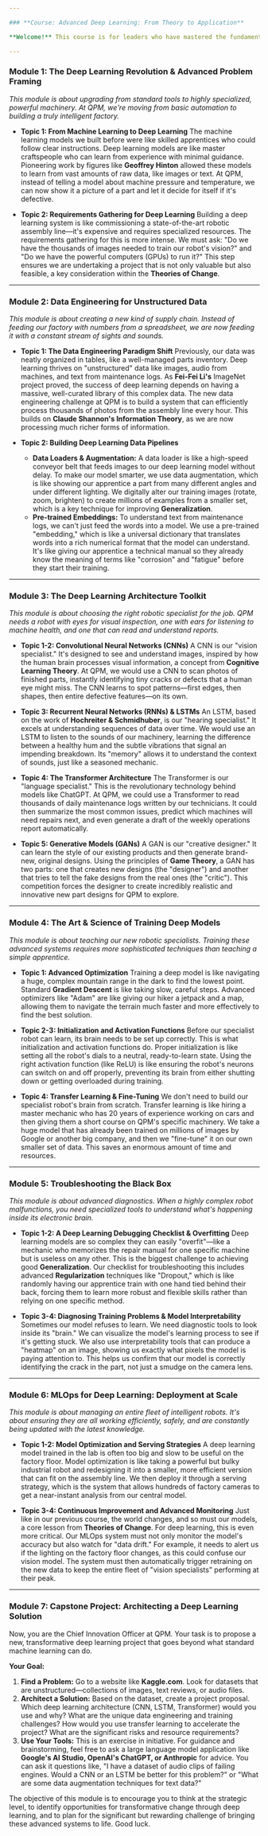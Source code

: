 ```yaml
---

### **Course: Advanced Deep Learning: From Theory to Application**

**Welcome!** This course is for leaders who have mastered the fundamentals and are ready to explore the cutting edge of AI. We will delve into deep learning, the technology behind self-driving cars and human-like chatbots. We'll continue our journey with **Quality Parts Manufacturing Inc. (QPM)**, but this time, we are moving beyond simple predictions to tackle complex problems that require a new level of intelligence.

---
```


### **Module 1: The Deep Learning Revolution & Advanced Problem Framing**

*This module is about upgrading from standard tools to highly specialized, powerful machinery. At QPM, we're moving from basic automation to building a truly intelligent factory.*

*   **Topic 1: From Machine Learning to Deep Learning**
    The machine learning models we built before were like skilled apprentices who could follow clear instructions. Deep learning models are like master craftspeople who can learn from experience with minimal guidance. Pioneering work by figures like **Geoffrey Hinton** allowed these models to learn from vast amounts of raw data, like images or text. At QPM, instead of telling a model about machine pressure and temperature, we can now show it a picture of a part and let it decide for itself if it's defective.

*   **Topic 2: Requirements Gathering for Deep Learning**
    Building a deep learning system is like commissioning a state-of-the-art robotic assembly line—it's expensive and requires specialized resources. The requirements gathering for this is more intense. We must ask: "Do we have the thousands of images needed to train our robot's vision?" and "Do we have the powerful computers (GPUs) to run it?" This step ensures we are undertaking a project that is not only valuable but also feasible, a key consideration within the **Theories of Change**.

---

### **Module 2: Data Engineering for Unstructured Data**

*This module is about creating a new kind of supply chain. Instead of feeding our factory with numbers from a spreadsheet, we are now feeding it with a constant stream of sights and sounds.*

*   **Topic 1: The Data Engineering Paradigm Shift**
    Previously, our data was neatly organized in tables, like a well-managed parts inventory. Deep learning thrives on "unstructured" data like images, audio from machines, and text from maintenance logs. As **Fei-Fei Li's** ImageNet project proved, the success of deep learning depends on having a massive, well-curated library of this complex data. The new data engineering challenge at QPM is to build a system that can efficiently process thousands of photos from the assembly line every hour. This builds on **Claude Shannon's Information Theory**, as we are now processing much richer forms of information.

*   **Topic 2: Building Deep Learning Data Pipelines**
    *   **Data Loaders & Augmentation:** A data loader is like a high-speed conveyor belt that feeds images to our deep learning model without delay. To make our model smarter, we use data augmentation, which is like showing our apprentice a part from many different angles and under different lighting. We digitally alter our training images (rotate, zoom, brighten) to create millions of examples from a smaller set, which is a key technique for improving **Generalization**.
    *   **Pre-trained Embeddings:** To understand text from maintenance logs, we can't just feed the words into a model. We use a pre-trained "embedding," which is like a universal dictionary that translates words into a rich numerical format that the model can understand. It's like giving our apprentice a technical manual so they already know the meaning of terms like "corrosion" and "fatigue" before they start their training.

---

### **Module 3: The Deep Learning Architecture Toolkit**

*This module is about choosing the right robotic specialist for the job. QPM needs a robot with eyes for visual inspection, one with ears for listening to machine health, and one that can read and understand reports.*

*   **Topic 1-2: Convolutional Neural Networks (CNNs)**
    A CNN is our "vision specialist." It's designed to see and understand images, inspired by how the human brain processes visual information, a concept from **Cognitive Learning Theory**. At QPM, we would use a CNN to scan photos of finished parts, instantly identifying tiny cracks or defects that a human eye might miss. The CNN learns to spot patterns—first edges, then shapes, then entire defective features—on its own.

*   **Topic 3: Recurrent Neural Networks (RNNs) & LSTMs**
    An LSTM, based on the work of **Hochreiter & Schmidhuber**, is our "hearing specialist." It excels at understanding sequences of data over time. We would use an LSTM to listen to the sounds of our machinery, learning the difference between a healthy hum and the subtle vibrations that signal an impending breakdown. Its "memory" allows it to understand the context of sounds, just like a seasoned mechanic.

*   **Topic 4: The Transformer Architecture**
    The Transformer is our "language specialist." This is the revolutionary technology behind models like ChatGPT. At QPM, we could use a Transformer to read thousands of daily maintenance logs written by our technicians. It could then summarize the most common issues, predict which machines will need repairs next, and even generate a draft of the weekly operations report automatically.

*   **Topic 5: Generative Models (GANs)**
    A GAN is our "creative designer." It can learn the style of our existing products and then generate brand-new, original designs. Using the principles of **Game Theory**, a GAN has two parts: one that creates new designs (the "designer") and another that tries to tell the fake designs from the real ones (the "critic"). This competition forces the designer to create incredibly realistic and innovative new part designs for QPM to explore.

---

### **Module 4: The Art & Science of Training Deep Models**

*This module is about teaching our new robotic specialists. Training these advanced systems requires more sophisticated techniques than teaching a simple apprentice.*

*   **Topic 1: Advanced Optimization**
    Training a deep model is like navigating a huge, complex mountain range in the dark to find the lowest point. Standard **Gradient Descent** is like taking slow, careful steps. Advanced optimizers like "Adam" are like giving our hiker a jetpack and a map, allowing them to navigate the terrain much faster and more effectively to find the best solution.

*   **Topic 2-3: Initialization and Activation Functions**
    Before our specialist robot can learn, its brain needs to be set up correctly. This is what initialization and activation functions do. Proper initialization is like setting all the robot's dials to a neutral, ready-to-learn state. Using the right activation function (like ReLU) is like ensuring the robot's neurons can switch on and off properly, preventing its brain from either shutting down or getting overloaded during training.

*   **Topic 4: Transfer Learning & Fine-Tuning**
    We don't need to build our specialist robot's brain from scratch. Transfer learning is like hiring a master mechanic who has 20 years of experience working on cars and then giving them a short course on QPM's specific machinery. We take a huge model that has already been trained on millions of images by Google or another big company, and then we "fine-tune" it on our own smaller set of data. This saves an enormous amount of time and resources.

---

### **Module 5: Troubleshooting the Black Box**

*This module is about advanced diagnostics. When a highly complex robot malfunctions, you need specialized tools to understand what's happening inside its electronic brain.*

*   **Topic 1-2: A Deep Learning Debugging Checklist & Overfitting**
    Deep learning models are so complex they can easily "overfit"—like a mechanic who memorizes the repair manual for one specific machine but is useless on any other. This is the biggest challenge to achieving good **Generalization**. Our checklist for troubleshooting this includes advanced **Regularization** techniques like "Dropout," which is like randomly having our apprentice train with one hand tied behind their back, forcing them to learn more robust and flexible skills rather than relying on one specific method.

*   **Topic 3-4: Diagnosing Training Problems & Model Interpretability**
    Sometimes our model refuses to learn. We need diagnostic tools to look inside its "brain." We can visualize the model's learning process to see if it's getting stuck. We also use interpretability tools that can produce a "heatmap" on an image, showing us exactly what pixels the model is paying attention to. This helps us confirm that our model is correctly identifying the crack in the part, not just a smudge on the camera lens.

---

### **Module 6: MLOps for Deep Learning: Deployment at Scale**

*This module is about managing an entire fleet of intelligent robots. It's about ensuring they are all working efficiently, safely, and are constantly being updated with the latest knowledge.*

*   **Topic 1-2: Model Optimization and Serving Strategies**
    A deep learning model trained in the lab is often too big and slow to be useful on the factory floor. Model optimization is like taking a powerful but bulky industrial robot and redesigning it into a smaller, more efficient version that can fit on the assembly line. We then deploy it through a serving strategy, which is the system that allows hundreds of factory cameras to get a near-instant analysis from our central model.

*   **Topic 3-4: Continuous Improvement and Advanced Monitoring**
    Just like in our previous course, the world changes, and so must our models, a core lesson from **Theories of Change**. For deep learning, this is even more critical. Our MLOps system must not only monitor the model's accuracy but also watch for "data drift." For example, it needs to alert us if the lighting on the factory floor changes, as this could confuse our vision model. The system must then automatically trigger retraining on the new data to keep the entire fleet of "vision specialists" performing at their peak.

---

### **Module 7: Capstone Project: Architecting a Deep Learning Solution**

Now, you are the Chief Innovation Officer at QPM. Your task is to propose a new, transformative deep learning project that goes beyond what standard machine learning can do.

**Your Goal:**
1.  **Find a Problem:** Go to a website like **Kaggle.com**. Look for datasets that are unstructured—collections of images, text reviews, or audio files.
2.  **Architect a Solution:** Based on the dataset, create a project proposal. Which deep learning architecture (CNN, LSTM, Transformer) would you use and why? What are the unique data engineering and training challenges? How would you use transfer learning to accelerate the project? What are the significant risks and resource requirements?
3.  **Use Your Tools:** This is an exercise in initiative. For guidance and brainstorming, feel free to ask a large language model application like **Google's AI Studio, OpenAI's ChatGPT, or Anthropic** for advice. You can ask it questions like, "I have a dataset of audio clips of failing engines. Would a CNN or an LSTM be better for this problem?" or "What are some data augmentation techniques for text data?"

The objective of this module is to encourage you to think at the strategic level, to identify opportunities for transformative change through deep learning, and to plan for the significant but rewarding challenge of bringing these advanced systems to life. Good luck.
